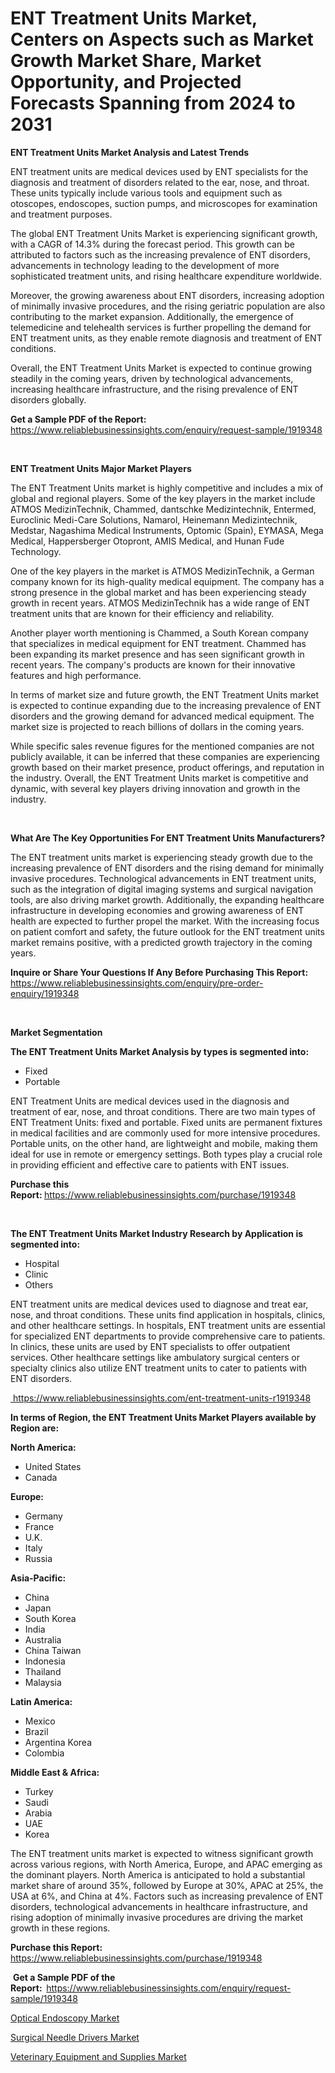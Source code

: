 <p><h1>ENT Treatment Units Market, Centers on Aspects such as Market Growth Market Share, Market Opportunity, and Projected Forecasts Spanning from 2024 to 2031</h1></p><p><strong>ENT Treatment Units Market Analysis and Latest Trends</strong></p>
<p><p>ENT treatment units are medical devices used by ENT specialists for the diagnosis and treatment of disorders related to the ear, nose, and throat. These units typically include various tools and equipment such as otoscopes, endoscopes, suction pumps, and microscopes for examination and treatment purposes.</p><p>The global ENT Treatment Units Market is experiencing significant growth, with a CAGR of 14.3% during the forecast period. This growth can be attributed to factors such as the increasing prevalence of ENT disorders, advancements in technology leading to the development of more sophisticated treatment units, and rising healthcare expenditure worldwide.</p><p>Moreover, the growing awareness about ENT disorders, increasing adoption of minimally invasive procedures, and the rising geriatric population are also contributing to the market expansion. Additionally, the emergence of telemedicine and telehealth services is further propelling the demand for ENT treatment units, as they enable remote diagnosis and treatment of ENT conditions.</p><p>Overall, the ENT Treatment Units Market is expected to continue growing steadily in the coming years, driven by technological advancements, increasing healthcare infrastructure, and the rising prevalence of ENT disorders globally.</p></p>
<p><strong>Get a Sample PDF of the Report:&nbsp;</strong> <a href="https://www.reliablebusinessinsights.com/enquiry/request-sample/1919348">https://www.reliablebusinessinsights.com/enquiry/request-sample/1919348</a></p>
<p>&nbsp;</p>
<p><strong>ENT Treatment Units Major Market Players</strong></p>
<p><p>The ENT Treatment Units market is highly competitive and includes a mix of global and regional players. Some of the key players in the market include ATMOS MedizinTechnik, Chammed, dantschke Medizintechnik, Entermed, Euroclinic Medi-Care Solutions, Namarol, Heinemann Medizintechnik, Medstar, Nagashima Medical Instruments, Optomic (Spain), EYMASA, Mega Medical, Happersberger Otopront, AMIS Medical, and Hunan Fude Technology. </p><p>One of the key players in the market is ATMOS MedizinTechnik, a German company known for its high-quality medical equipment. The company has a strong presence in the global market and has been experiencing steady growth in recent years. ATMOS MedizinTechnik has a wide range of ENT treatment units that are known for their efficiency and reliability.</p><p>Another player worth mentioning is Chammed, a South Korean company that specializes in medical equipment for ENT treatment. Chammed has been expanding its market presence and has seen significant growth in recent years. The company's products are known for their innovative features and high performance.</p><p>In terms of market size and future growth, the ENT Treatment Units market is expected to continue expanding due to the increasing prevalence of ENT disorders and the growing demand for advanced medical equipment. The market size is projected to reach billions of dollars in the coming years.</p><p>While specific sales revenue figures for the mentioned companies are not publicly available, it can be inferred that these companies are experiencing growth based on their market presence, product offerings, and reputation in the industry. Overall, the ENT Treatment Units market is competitive and dynamic, with several key players driving innovation and growth in the industry.</p></p>
<p>&nbsp;</p>
<p><strong>What Are The Key Opportunities For ENT Treatment Units Manufacturers?</strong></p>
<p><p>The ENT treatment units market is experiencing steady growth due to the increasing prevalence of ENT disorders and the rising demand for minimally invasive procedures. Technological advancements in ENT treatment units, such as the integration of digital imaging systems and surgical navigation tools, are also driving market growth. Additionally, the expanding healthcare infrastructure in developing economies and growing awareness of ENT health are expected to further propel the market. With the increasing focus on patient comfort and safety, the future outlook for the ENT treatment units market remains positive, with a predicted growth trajectory in the coming years.</p></p>
<p><strong>Inquire or Share Your Questions If Any Before Purchasing This Report:</strong> <a href="https://www.reliablebusinessinsights.com/enquiry/pre-order-enquiry/1919348">https://www.reliablebusinessinsights.com/enquiry/pre-order-enquiry/1919348</a></p>
<p>&nbsp;</p>
<p><strong>Market Segmentation</strong></p>
<p><strong>The ENT Treatment Units Market Analysis by types is segmented into:</strong></p>
<p><ul><li>Fixed</li><li>Portable</li></ul></p>
<p><p>ENT Treatment Units are medical devices used in the diagnosis and treatment of ear, nose, and throat conditions. There are two main types of ENT Treatment Units: fixed and portable. Fixed units are permanent fixtures in medical facilities and are commonly used for more intensive procedures. Portable units, on the other hand, are lightweight and mobile, making them ideal for use in remote or emergency settings. Both types play a crucial role in providing efficient and effective care to patients with ENT issues.</p></p>
<p><strong>Purchase this Report:&nbsp;</strong><a href="https://www.reliablebusinessinsights.com/purchase/1919348">https://www.reliablebusinessinsights.com/purchase/1919348</a></p>
<p>&nbsp;</p>
<p><strong>The ENT Treatment Units Market Industry Research by Application is segmented into:</strong></p>
<p><ul><li>Hospital</li><li>Clinic</li><li>Others</li></ul></p>
<p><p>ENT treatment units are medical devices used to diagnose and treat ear, nose, and throat conditions. These units find application in hospitals, clinics, and other healthcare settings. In hospitals, ENT treatment units are essential for specialized ENT departments to provide comprehensive care to patients. In clinics, these units are used by ENT specialists to offer outpatient services. Other healthcare settings like ambulatory surgical centers or specialty clinics also utilize ENT treatment units to cater to patients with ENT disorders.</p></p>
<p><a href="https://www.reliablebusinessinsights.com/ent-treatment-units-r1919348">&nbsp;https://www.reliablebusinessinsights.com/ent-treatment-units-r1919348</a></p>
<p><strong>In terms of Region, the ENT Treatment Units Market Players available by Region are:</strong></p>
<p>
    <p> <strong> North America: </strong>
        <ul>
            <li>United States</li>
            <li>Canada</li>
        </ul>
        </p> 
    <p> <strong> Europe: </strong>
        <ul>
            <li>Germany</li>
            <li>France</li>
            <li>U.K.</li>
            <li>Italy</li>
            <li>Russia</li>
        </ul>
        </p> 
    <p> <strong> Asia-Pacific: </strong>
        <ul>
            <li>China</li>
            <li>Japan</li>
            <li>South Korea</li>
            <li>India</li>
            <li>Australia</li>
            <li>China Taiwan</li>
            <li>Indonesia</li>
            <li>Thailand</li>
            <li>Malaysia</li>
        </ul>
        </p> 
    <p> <strong> Latin America: </strong>
        <ul>
            <li>Mexico</li>
            <li>Brazil</li>
            <li>Argentina Korea</li>
            <li>Colombia</li>
        </ul>
        </p> 
    <p> <strong> Middle East & Africa: </strong>
        <ul>
            <li>Turkey</li>
            <li>Saudi</li>
            <li>Arabia</li>
            <li>UAE</li>
            <li>Korea</li>
        </ul>
    </p>
    </p>
<p><p>The ENT treatment units market is expected to witness significant growth across various regions, with North America, Europe, and APAC emerging as the dominant players. North America is anticipated to hold a substantial market share of around 35%, followed by Europe at 30%, APAC at 25%, the USA at 6%, and China at 4%. Factors such as increasing prevalence of ENT disorders, technological advancements in healthcare infrastructure, and rising adoption of minimally invasive procedures are driving the market growth in these regions.</p></p>
<p><strong>Purchase this Report: </strong><a href="https://www.reliablebusinessinsights.com/purchase/1919348">https://www.reliablebusinessinsights.com/purchase/1919348</a></p>
<p>&nbsp;<strong>Get a Sample PDF of the Report:&nbsp;&nbsp;</strong><a href="https://www.reliablebusinessinsights.com/enquiry/request-sample/1919348">https://www.reliablebusinessinsights.com/enquiry/request-sample/1919348</a></p>
<p><strong></strong></p>
<p><p><a href="https://github.com/sardarp081/Market-Research-Report-List-2/blob/main/optical-endoscopy-market.md">Optical Endoscopy Market</a></p><p><a href="https://github.com/hzxpgedq27/Market-Research-Report-List-1/blob/main/surgical-needle-drivers-market.md">Surgical Needle Drivers Market</a></p><p><a href="https://github.com/waylose1223/Market-Research-Report-List-2/blob/main/veterinary-equipment-and-supplies-market.md">Veterinary Equipment and Supplies Market</a></p></p>